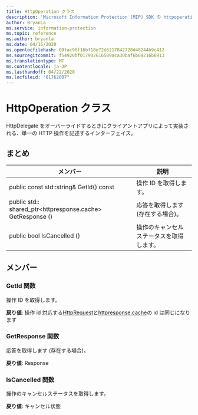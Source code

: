 ```yaml
---
title: HttpOperation クラス
description: 'Microsoft Information Protection (MIP) SDK の httpoperation:: undefined クラスを文書にします。'
author: BryanLa
ms.service: information-protection
ms.topic: reference
ms.author: bryanla
ms.date: 04/16/2020
ms.openlocfilehash: 09fac96f16bf18e72d6217842728d48244b9c412
ms.sourcegitcommit: f54920bf017902616589aca30baf6b64216b6913
ms.translationtype: MT
ms.contentlocale: ja-JP
ms.lasthandoff: 04/22/2020
ms.locfileid: "81762807"
---
```

# <a name="class-httpoperation"></a>HttpOperation クラス 
HttpDelegate をオーバーライドするときにクライアントアプリによって実装される、単一の HTTP 操作を記述するインターフェイス。
  
## <a name="summary"></a>まとめ
 メンバー                        | 説明                                
--------------------------------|---------------------------------------------
public const std::string& GetId() const  |  操作 ID を取得します。
public std:: shared_ptr\<httpresponse.cache\> GetResponse ()  |  応答を取得します (存在する場合)。
public bool IsCancelled ()  |  操作のキャンセルステータスを取得します。
  
## <a name="members"></a>メンバー
  
### <a name="getid-function"></a>GetId 関数
操作 ID を取得します。

  
**戻り値**: 操作 id 対応する[HttpRequest](class_mip_httprequest.md)と[httpresponse.cache](class_mip_httpresponse.md)の id は同じになります
  
### <a name="getresponse-function"></a>GetResponse 関数
応答を取得します (存在する場合)。

  
**戻り値**: Response
  
### <a name="iscancelled-function"></a>IsCancelled 関数
操作のキャンセルステータスを取得します。

  
**戻り値**: キャンセル状態